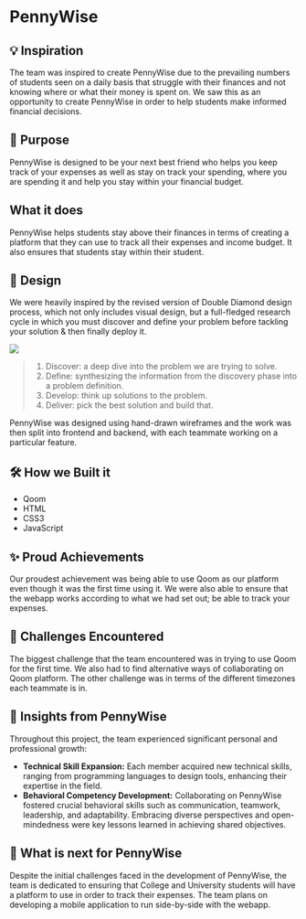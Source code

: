 PennyWise
==================
## 💡 Inspiration
The team was inspired to create PennyWise due to the prevailing numbers of students seen on a daily basis that struggle with their finances and not knowing where or what their money is spent on. We saw this as an opportunity to create PennyWise in order to help students make informed financial decisions.

## 🤔 Purpose
PennyWise is designed to be your next best friend who helps you keep track of your expenses as well as stay on track your spending, where you are spending it and help you stay within your financial budget.

## What it does
PennyWise helps students stay above their finances in terms of creating a platform that they can use to track all their expenses and income budget. It also ensures that students stay within their student.

## 🎨 Design
We were heavily inspired by the revised version of Double Diamond design process, which not only includes visual design, but a full-fledged research cycle in which you must discover and define your problem before tackling your solution & then finally deploy it.

<img src="https://res.cloudinary.com/devpost/image/fetch/s--RDG-HzfY--/c_limit,f_auto,fl_lossy,q_auto:eco,w_900/https://assets.website-files.com/5e2ae40d598c476b087ac0cb/5e4541d9b89a7d396a6d6d36_Process%2520Focus2_1%25402x.png" />

> 1. Discover: a deep dive into the problem we are trying to solve.
> 2. Define: synthesizing the information from the discovery phase into a problem definition.
> 3. Develop: think up solutions to the problem.
> 4. Deliver: pick the best solution and build that.

PennyWise was designed using hand-drawn wireframes and the work was then split into frontend and backend, with each teammate working on a particular feature. 

## 🛠 How we Built it
- Qoom
- HTML
- CSS3
- JavaScript

## ✨ Proud Achievements
Our proudest achievement was being able to use Qoom as our platform even though it was the first time using it. We were also able to ensure that the webapp works according to what we had set out; be able to track your expenses.

## 😤 Challenges Encountered
The biggest challenge that the team encountered was in trying to use Qoom for the first time. We also had to find alternative ways of collaborating on Qoom platform. The other challenge was in terms of the different timezones each teammate is in.

## 🙌 Insights from PennyWise

Throughout this project, the team experienced significant personal and professional growth:

- **Technical Skill Expansion:** Each member acquired new technical skills, ranging from programming languages to design tools, enhancing their expertise in the field.
- **Behavioral Competency Development:** Collaborating on PennyWise fostered crucial behavioral skills such as communication, teamwork, leadership, and adaptability. Embracing diverse perspectives and open-mindedness were key lessons learned in achieving shared objectives.

## 🚀 What is next for PennyWise
Despite the initial challenges faced in the development of PennyWise, the team is dedicated to ensuring that College and University students will have a platform to use in order to track their expenses. The team plans on developing a mobile application to run side-by-side with the webapp.
